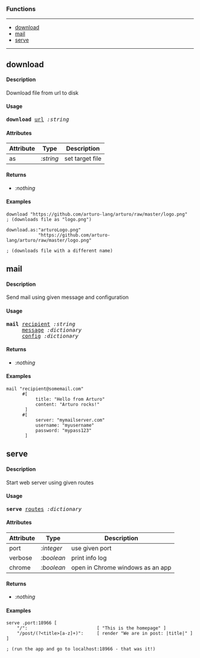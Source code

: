 ### Functions

---

<!--ts-->
   * [download](#download)
   * [mail](#mail)
   * [serve](#serve)
<!--te-->

---


## download

#### Description

Download file from url to disk

#### Usage

<pre>
<b>download</b> <ins>url</ins> <i>:string</i>
</pre>
#### Attributes

|Attribute|Type|Description|
|---|---|---|
|as|<i>:string</i>|set target file|

#### Returns

- *:nothing*

#### Examples

```red
download "https://github.com/arturo-lang/arturo/raw/master/logo.png"
; (downloads file as "logo.png")

download.as:"arturoLogo.png"
            "https://github.com/arturo-lang/arturo/raw/master/logo.png"

; (downloads file with a different name)
```

## mail

#### Description

Send mail using given message and configuration

#### Usage

<pre>
<b>mail</b> <ins>recipient</ins> <i>:string</i>
     <ins>message</ins> <i>:dictionary</i>
     <ins>config</ins> <i>:dictionary</i>
</pre>

#### Returns

- *:nothing*

#### Examples

```red
mail "recipient@somemail.com"
      #[
           title: "Hello from Arturo"
           content: "Arturo rocks!"
       ]
      #[
           server: "mymailserver.com"
           username: "myusername"
           password: "mypass123"
       ]
```

## serve

#### Description

Start web server using given routes

#### Usage

<pre>
<b>serve</b> <ins>routes</ins> <i>:dictionary</i>
</pre>
#### Attributes

|Attribute|Type|Description|
|---|---|---|
|port|<i>:integer</i>|use given port|
|verbose|<i>:boolean</i>|print info log|
|chrome|<i>:boolean</i>|open in Chrome windows as an app|

#### Returns

- *:nothing*

#### Examples

```red
serve .port:18966 [
    "/":                          [ "This is the homepage" ]
    "/post/(?<title>[a-z]+)":     [ render "We are in post: |title|" ]
]

; (run the app and go to localhost:18966 - that was it!)
```